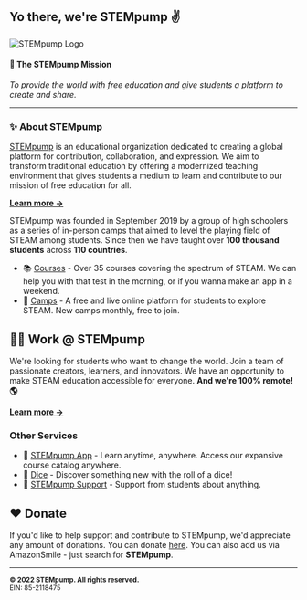 ## Yo there, we're STEMpump ✌️
![STEMpump Logo](https://stempump.org/media/full-image.png)

#### 📜 The STEMpump Mission
*To provide the world with free education and give students a platform to create and share.*

---

### ✨ About STEMpump
[STEMpump](https://stempump.org) is an educational organization dedicated to creating a global platform for contribution, collaboration, and expression. We aim to transform traditional education by offering a modernized teaching environment that gives students a medium to learn and contribute to our mission of free education for all.

[**Learn more →**](https://stempump.org/about)

STEMpump was founded in September 2019 by a group of high schoolers as a series of in-person camps that aimed to level the playing field of STEAM among students. Since then we have taught over **100 thousand students** across **110 countries**.

- 📚 [Courses](https://stempump.org/library) - Over 35 courses covering the spectrum of STEAM. We can help you with that test in the morning, or if you wanna make an app in a weekend.
- 🎥 [Camps](https://stempump.org/camps) - A free and live online platform for students to explore STEAM. New camps monthly, free to join.

## 🧑‍💻 Work @ STEMpump
We're looking for students who want to change the world. Join a team of passionate creators, learners, and innovators. We have an opportunity to make STEAM education accessible for everyone. **And we're 100% remote! 🌎**

[**Learn more →**](https://stempump.org/join-us)

### Other Services
- 📱 [STEMpump App](https://stempump.org/app) - Learn anytime, anywhere. Access our expansive course catalog anywhere.
- 🎲 [Dice](https://stempump.org/library/dice) - Discover something new with the roll of a dice!
- 👋 [STEMpump Support](https://stempump.org/support) - Support from students about anything.

## ❤️ Donate
If you'd like to help support and contribute to STEMpump, we'd appreciate any amount of donations. You can donate [here](https://stempump.org/donate). You can also add us via AmazonSmile - just search for **STEMpump**.

---

<sub>**© 2022 STEMpump. All rights reserved.**<br/>EIN: 85-2118475</sub>
